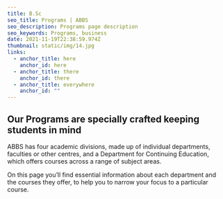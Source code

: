 ```yaml
---
title: B.Sc
seo_title: Programs | ABBS
seo_description: Programs page description
seo_keywords: Programs, business
date: 2021-11-19T22:38:59.974Z
thumbnail: static/img/14.jpg
links:
  - anchor_title: here
    anchor_id: here
  - anchor_title: there
    anchor_id: there
  - anchor_title: everywhere
    anchor_id: ""
---
```

## Our Programs are specially crafted keeping students in mind

ABBS has four academic divisions, made up of individual departments, faculties or other centres, and a Department for Continuing Education, which offers courses across a range of subject areas. 

On this page you’ll find essential information about each department and the courses they offer, to help you to narrow your focus to a particular course.